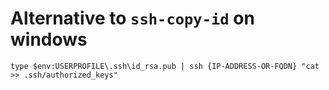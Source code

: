# Alternative to `ssh-copy-id` on windows
```
type $env:USERPROFILE\.ssh\id_rsa.pub | ssh {IP-ADDRESS-OR-FQDN} "cat >> .ssh/authorized_keys"
```
